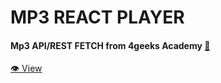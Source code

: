 # MP3 REACT PLAYER
#### Mp3 API/REST FETCH from 4geeks Academy [🔗](https://playground.4geeks.com/sound/docs)
[👁️ View](https://gabasaura.github.io/reactjs-fetch-audio_player/)
